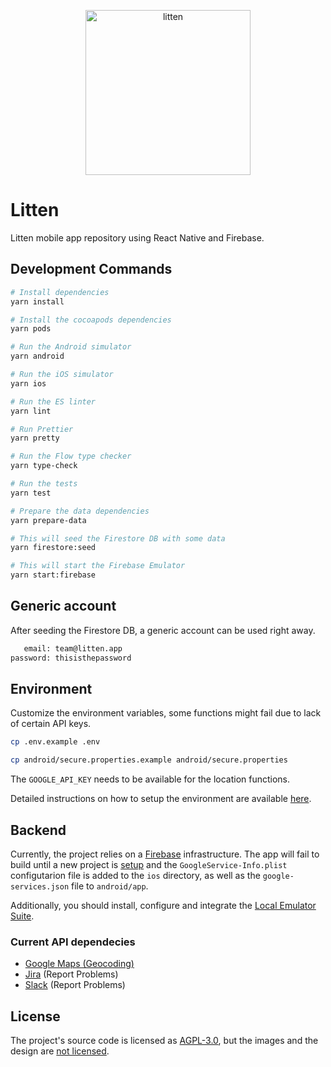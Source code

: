 <p align="center">
  <img src="https://raw.githubusercontent.com/joaocarmo/litten-app/master/lib/images/logo/blue.png" width="264" alt="litten">
</p>

# Litten

Litten mobile app repository using React Native and Firebase.

## Development Commands

```sh
# Install dependencies
yarn install

# Install the cocoapods dependencies
yarn pods

# Run the Android simulator
yarn android

# Run the iOS simulator
yarn ios

# Run the ES linter
yarn lint

# Run Prettier
yarn pretty

# Run the Flow type checker
yarn type-check

# Run the tests
yarn test

# Prepare the data dependencies
yarn prepare-data

# This will seed the Firestore DB with some data
yarn firestore:seed

# This will start the Firebase Emulator
yarn start:firebase
```

## Generic account

After seeding the Firestore DB, a generic account can be used right away.

```txt
   email: team@litten.app
password: thisisthepassword
```

## Environment

Customize the environment variables, some functions might fail due to lack of
certain API keys.

```sh
cp .env.example .env

cp android/secure.properties.example android/secure.properties
```

The `GOOGLE_API_KEY` needs to be available for the location functions.

Detailed instructions on how to setup the environment are available
[here][env-setup].

## Backend

Currently, the project relies on a [Firebase][firebase] infrastructure. The app
will fail to build until a new project is [setup][setupfirebase] and the
`GoogleService-Info.plist` configutarion file is added to the `ios` directory,
as well as the `google-services.json` file to `android/app`.

Additionally, you should install, configure and integrate the
[Local Emulator Suite][emulator].

### Current API dependecies

- [Google Maps (Geocoding)][googleapikey]
- [Jira][jira] (Report Problems)
- [Slack][slack] (Report Problems)

## License

The project's source code is licensed as [AGPL-3.0][license], but the images and
the design are [not licensed][licenseimgs].

<!-- References -->

[emulator]: https://firebase.google.com/docs/emulator-suite/install_and_configure
[env-setup]: https://reactnative.dev/docs/environment-setup
[firebase]: https://firebase.google.com
[googleapikey]: https://developers.google.com/maps/documentation/geocoding/get-api-key
[jira]: https://www.atlassian.com/software/jira
[license]: ./LICENSE
[licenseimgs]: ./lib/images/README.md
[setupfirebase]: https://firebase.google.com/docs/ios/setup
[slack]: https://slack.com
